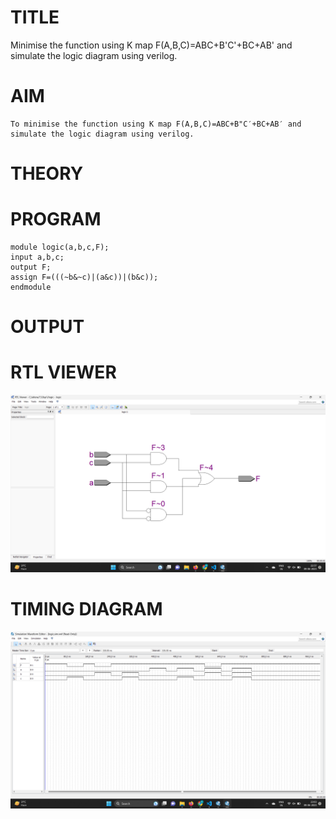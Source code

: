 # TITLE
Minimise the function using K map F(A,B,C)=ABC+B'C'+BC+AB' and simulate the logic diagram using verilog.

# AIM
    To minimise the function using K map F(A,B,C)=ABC+B"C′+BC+AB′ and simulate the logic diagram using verilog.

# THEORY

# PROGRAM

```
module logic(a,b,c,F);
input a,b,c;
output F;
assign F=(((~b&~c)|(a&c))|(b&c));
endmodule
```

# OUTPUT
# RTL VIEWER
![Simulation-project--Digital-Electronics](simu1.png)

# TIMING DIAGRAM
![Simulation-project--Digital-Electronics](simu2.png)
